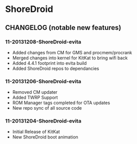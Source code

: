 ShoreDroid
===============

CHANGELOG (notable new features)
---------

### 11-20131208-ShoreDroid-evita
* Added changes from CM for GMS and procmem/procrank
* Merged changes into kernel for KitKat to bring wifi back
* Added 4.4.1 footprint into evita build
* Added ShoreDroid repos to dependancies

### 11-20131206-ShoreDroid-evita
* Removed CM updater
* Added TWRP Support
* ROM Manager tags completed for OTA updates
* New repo sync of all source code

### 11-20131204-ShoreDroid-evita
* Initial Release of KitKat
* New ShoreDroid boot animation
